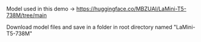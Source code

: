 Model used in this demo -> https://huggingface.co/MBZUAI/LaMini-T5-738M/tree/main

Download model files and save in a folder in root directory named "LaMini-T5-738M"
